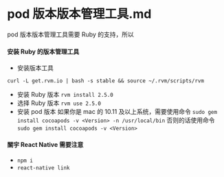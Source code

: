 # pod 版本版本管理工具.md

pod 版本版本管理工具需要 Ruby 的支持，所以

#### 安装 Ruby 的版本管理工具

- 安装版本工具

`curl -L get.rvm.io | bash -s stable && source ~/.rvm/scripts/rvm`

- 安装 Ruby 版本
  `rvm install 2.5.0`
- 选择 Ruby 版本
  `rvm use 2.5.0`
- 安装 pod 版本
  如果你是 mac 的 10.11 及以上系统，需要使用命令
  `sudo gem install cocoapods -v <Version> -n /usr/local/bin`
  否则的话使用命令
  `sudo gem install cocoapods -v <Version>`

#### 關宇 React Native 需要注意

- `npm i`
- `react-native link`
